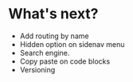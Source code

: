 # What's next?

- Add routing by name
- Hidden option on sidenav menu
- Search engine.
- Copy paste on code blocks
- Versioning
